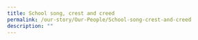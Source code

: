 ```yaml
---
title: School song, crest and creed
permalink: /our-story/Our-People/School-song-crest-and-creed
description: ""
---
```



